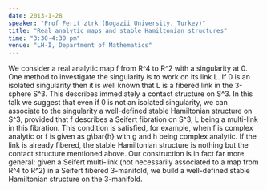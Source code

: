 ```yaml
---
date: 2013-1-28
speaker: "Prof Ferit ztrk (Bogazii University, Turkey)"
title: "Real analytic maps and stable Hamiltonian structures"
time: "3:30-4:30 pm"
venue: "LH-I, Department of Mathematics"
---
```

We consider a real analytic map f from R^4 to R^2 with a
singularity at 0. One method to investigate the singularity is to work
on its link L. If 0 is an isolated singularity then it is well known
that L is a fibered link in the 3-sphere S^3. This describes
immediately a contact structure on S^3. In this talk we suggest that
even if 0 is not an isolated singularity, we can associate to the
singularity a well-defined stable Hamiltonian structure on S^3,
provided that f describes a Seifert fibration on S^3, L being a
multi-link in this fibration. This condition is satisfied, for
example, when f is complex analytic or f is given as g\\bar{h} with g
and h being complex analytic. If the link is already fibered, the
stable Hamiltonian structure is nothing but the contact structure
mentioned above. Our construction is in fact far more general: given a
Seifert multi-link (not necessarily associated to a map from R^4 to
R^2) in a Seifert fibered 3-manifold, we build a well-defined stable
Hamiltonian structure on the 3-manifold.
